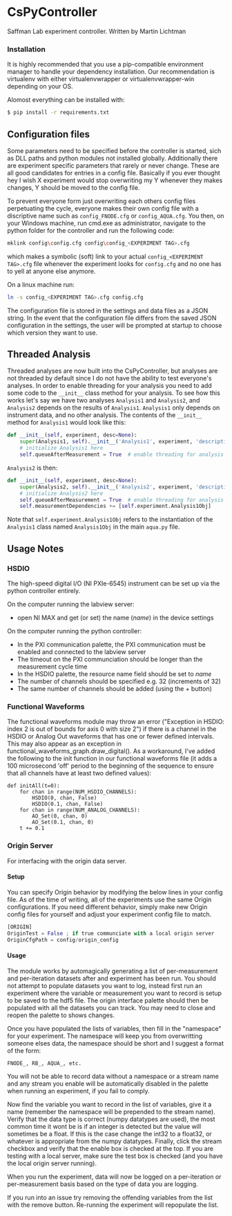 # CsPyController

Saffman Lab experiment controller.
Written by Martin Lichtman

### Installation

It is highly recommended that you use a pip-compatible environment manager to handle your dependency installation.
Our recommendation is virtualenv with either virtualenvwrapper or virtualenvwrapper-win depending on your OS.

Alomost everything can be installed with:
```bash
$ pip install -r requirements.txt
```
## Configuration files

Some parameters need to be specified before the controller is started, sich as DLL paths and python modules not installed globally.
Additionally there are experiment specific parameters that rarely or never change.
These are all good candidates for entries in a config file.
Basically if you ever thought hey I wish X experiment would stop overwriting my Y whenever they makes changes, Y should be moved to the config file.

To prevent everyone form just overwriting each others config files perpetuating the cycle, everyone makes their own config file with a discriptive name such as `config_FNODE.cfg` or `config_AQUA.cfg`.
You then, on your Windows machine, run cmd.exe as administrator, navigate to the python folder for the controller and run the following code:
```bash
mklink config\config.cfg config\config_<EXPERIMENT TAG>.cfg
```
which makes a symbolic (soft) link to your actual `config_<EXPERIMENT TAG>.cfg` file whenever the experiment looks for `config.cfg` and no one has to yell at anyone else anymore.

On a linux machine run:
```bash
ln -s config_<EXPERIMENT TAG>.cfg config.cfg
```

The configuration file is stored in the settings and data files as a JSON string.
In the event that the configuration file differs from the saved JSON configuration in the settings, the user will be prompted at startup to choose which version they want to use.

## Threaded Analysis

Threaded analyses are now built into the CsPyController, but analyses are not threaded by default since I do not have the ability to test everyone's analyses.
In order to enable threading for your analysis you need to add some code to the `__init__` class method for your analysis.
To see how this works let's say we have two analyses `Analysis1` and `Analysis2`, and `Analysis2` depends on the results of `Analysis1`.
`Analysis1` only depends on instrument data, and no other analysis.
The contents of the `__init__` method for `Analysis1` would look like this:
```python
def __init__(self, experiment, desc=None):
    super(Analysis1, self).__init__('Analysis1', experiment, 'description of Analysis1')
    # initialize Analysis1 here
    self.queueAfterMeasurement = True  # enable threading for analysis
```
`Analysis2` is then:
```python
def __init__(self, experiment, desc=None):
    super(Analysis2, self).__init__('Analysis2', experiment, 'description of Analysis2')
    # initialize Analysis2 here
    self.queueAfterMeasurement = True  # enable threading for analysis
    self.measurementDependencies += [self.experiment.Analysis1Obj]
```
Note that `self.experiment.Analysis1Obj` refers to the instantiation of the `Analysis1` class named `Analysis1Obj` in the main `aqua.py` file.

## Usage Notes

### HSDIO
The high-speed digital I/O (NI PXIe-6545) instrument can be set up via the python controller entirely.

On the computer running the labview server:
 * open NI MAX and get (or set) the name (_name_) in the device settings

On the computer running the python controller:
 * In the PXI communication palette, the PXI communication must be enabled and connected to the labview server
 * The timeout on the PXI communciation should be longer than the measurement cycle time
 * In the HSDIO palette, the resource name field should be set to _name_
 * The number of channels should be specified e.g. 32 (increments of 32)
 * The same number of channels should be added (using the + button)

### Functional Waveforms

The functional waveforms module may throw an error ("Exception in HSDIO: index 2 is out of bounds for axis 0 with size 2") if there is a channel in the HSDIO or Analog Out waveforms that has one or fewer defined intervals. This may also appear as an exception in functional_waveforms_graph.draw_digital(). As a workaround, I've added the following to the init function in our functional waveforms file (it adds a 100 microsecond 'off' period to the beginning of the sequence to ensure that all channels have at least two defined values):

```
def initAll(t=0):
    for chan in range(NUM_HSDIO_CHANNELS):
        HSDIO(0, chan, False)
        HSDIO(0.1, chan, False)
    for chan in range(NUM_ANALOG_CHANNELS):
        AO_Set(0, chan, 0)
        AO_Set(0.1, chan, 0)
    t += 0.1
```

### Origin Server
For interfacing with the origin data server.

#### Setup
You can specify Origin behavior by modifying the below lines in your config file. As of the time of writing, all of the experiments use the same Origin configurations. If you need different behavior, simply make new Origin config files for yourself and adjust your experiment config file to match.

```python
[ORIGIN]
OriginTest = False ; if true communciate with a local origin server
OriginCfgPath = config/origin_config
```

#### Usage
The module works by automagically generating a list of per-measurement and per-iteration datasets after and experiment has been run.
You should not attempt to populate datasets you want to log, instead first run an experiment where the variable or measurement you want to record is setup to be saved to the hdf5 file.
The origin interface palette should then be populated with all the datasets you can track.
You may need to close and reopen the palette to shows changes.

Once you have populated the lists of variables, then fill in the "namespace" for your experiment.
The namespace will keep you from overwritting someone elses data, the namespace should be short and I suggest a format of the form:
```
FNODE_, RB_, AQUA_, etc.
```
You will not be able to record data without a namespace or a stream name and any stream you enable will be automatically disabled in the palette when running an experiment, if you fail to comply.

Now find the variable you want to record in the list of variables, give it a name (remember the namespace will be prepended to the stream name).
Verify that the data type is correct (numpy datatypes are used), the most common time it wont be is if an integer is detected but the value will sometimes be a float.
If this is the case change the int32 to a float32, or whatever is appropriate from the numpy datatypes.
Finally, click the stream checkbox and verify that the enable box is checked at the top.
If you are testing with a local server, make sure the test box is checked (and you have the local origin server running).

When you run the experiment, data will now be logged on a per-iteration or per-measurement basis based on the type of data you are logging.

If you run into an issue try removing the offending variables from the list with the remove button.
Re-running the experiment will repopulate the list.
